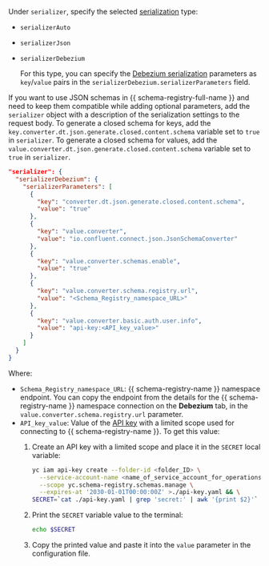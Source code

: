 Under `serializer`, specify the selected [serialization](../../../data-transfer/concepts/serializer.md) type:

* `serializerAuto`
* `serializerJson`
* `serializerDebezium`

    For this type, you can specify the [Debezium serialization](../../../data-transfer/concepts/serializer.md#debezium) parameters as `key`/`value` pairs in the `serializerDebezium.serializerParameters` field.

If you want to use JSON schemas in {{ schema-registry-full-name }} and need to keep them compatible while adding optional parameters, add the `serializer` object with a description of the serialization settings to the request body. To generate a closed schema for keys, add the `key.converter.dt.json.generate.closed.content.schema` variable set to `true` in `serializer`. To generate a closed schema for values, add the `value.converter.dt.json.generate.closed.content.schema` variable set to `true` in `serializer`.

```json
"serializer": {
  "serializerDebezium": {
    "serializerParameters": [
      {
        "key": "converter.dt.json.generate.closed.content.schema",
        "value": "true"
      },
      {
        "key": "value.converter",
        "value": "io.confluent.connect.json.JsonSchemaConverter"
      },
      {
        "key": "value.converter.schemas.enable",
        "value": "true"
      },
      {
        "key": "value.converter.schema.registry.url",
        "value": "<Schema_Registry_namespace_URL>"
      },
      {
        "key": "value.converter.basic.auth.user.info",
        "value": "api-key:<API_key_value>"
      }
    ]
  }
}
```

Where:

* `Schema_Registry_namespace_URL`: {{ schema-registry-name }} namespace endpoint. You can copy the endpoint from the details for the {{ schema-registry-name }} namespace connection on the **Debezium** tab, in the `value.converter.schema.registry.url` parameter.
* `API_key_value`: Value of the [API key](../../../iam/concepts/authorization/api-key.md) with a limited scope used for connecting to {{ schema-registry-name }}. To get this value:
    1. Create an API key with a limited scope and place it in the `SECRET` local variable:

        ```bash
        yc iam api-key create --folder-id <folder_ID> \
          --service-account-name <name_of_service_account_for_operations_with_Schema_Registry> \
          --scope yc.schema-registry.schemas.manage \
          --expires-at '2030-01-01T00:00:00Z' >./api-key.yaml && \
        SECRET=`cat ./api-key.yaml | grep 'secret:' | awk '{print $2}'`
        ```

    1. Print the `SECRET` variable value to the terminal:

        ```bash
        echo $SECRET
        ```

    1. Copy the printed value and paste it into the `value` parameter in the configuration file.
